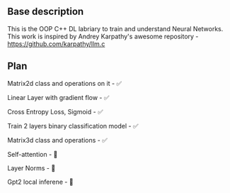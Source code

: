 ## Base description
This is the OOP C++ DL labriary to train and understand Neural Networks. This work is inspired by Andrey Karpathy's awesome repository - https://github.com/karpathy/llm.c

## Plan
Matrix2d class and operations on it - :white_check_mark:

Linear Layer with gradient flow - :white_check_mark:

Cross Entropy Loss, Sigmoid - :white_check_mark:

Train 2 layers binary classification model - :white_check_mark:

Matrix3d class and operations - :white_check_mark:

Self-attention - :black_square_button:

Layer Norms - :black_square_button:

Gpt2 local inferene - :black_square_button:

